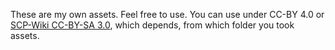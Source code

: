 These are my own assets. Feel free to use. You can use under CC-BY 4.0 or [SCP-Wiki CC-BY-SA 3.0](https://scp-wiki.wikidot.com/licensing-guide), which depends, from which folder you took assets.